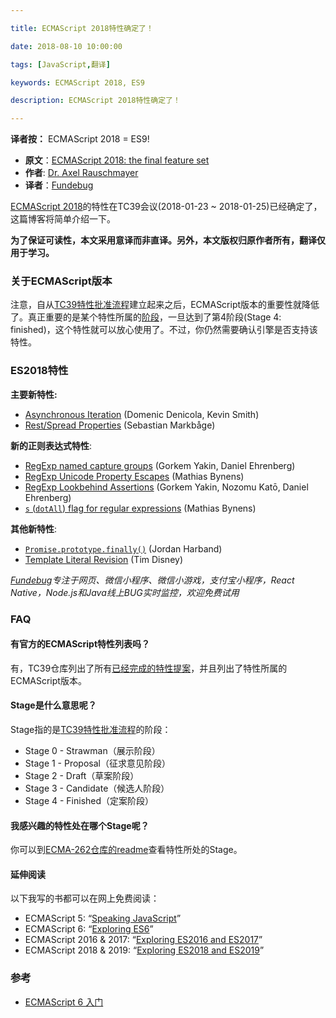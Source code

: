 ```yaml
---

title: ECMAScript 2018特性确定了！

date: 2018-08-10 10:00:00

tags: [JavaScript,翻译]

keywords: ECMAScript 2018, ES9

description: ECMAScript 2018特性确定了！

---
```


**译者按：**  ECMAScript 2018 = ES9!


<!-- more -->

- **原文**：[ECMAScript 2018: the final feature set](http://2ality.com/2017/02/ecmascript-2018.html)
- **作者**: [Dr. Axel Rauschmayer](http://2ality.com/p/about.html)
- **译者**：[Fundebug](https://www.fundebug.com/)

[ECMAScript 2018](https://github.com/tc39/proposals/blob/master/finished-proposals.md)的特性在TC39会议(2018-01-23 ~ 2018-01-25)已经确定了，这篇博客将简单介绍一下。

**为了保证可读性，本文采用意译而非直译。另外，本文版权归原作者所有，翻译仅用于学习。**

### 关于ECMAScript版本 

注意，自从[TC39特性批准流程](http://exploringjs.com/es2016-es2017/ch_tc39-process.html)建立起来之后，ECMAScript版本的重要性就降低了。真正重要的是某个特性所属的[阶段](http://es6.ruanyifeng.com/#docs/intro#%E8%AF%AD%E6%B3%95%E6%8F%90%E6%A1%88%E7%9A%84%E6%89%B9%E5%87%86%E6%B5%81%E7%A8%8B)，一旦达到了第4阶段(Stage 4: finished)，这个特性就可以放心使用了。不过，你仍然需要确认引擎是否支持该特性。

### ES2018特性  

**主要新特性:**

- [Asynchronous Iteration](http://2ality.com/2016/10/asynchronous-iteration.html) (Domenic Denicola, Kevin Smith)
- [Rest/Spread Properties](http://2ality.com/2016/10/rest-spread-properties.html) (Sebastian Markbåge)

**新的正则表达式特性**:

- [RegExp named capture groups](http://2ality.com/2017/05/regexp-named-capture-groups.html) (Gorkem Yakin, Daniel Ehrenberg)
- [RegExp Unicode Property Escapes](http://2ality.com/2017/07/regexp-unicode-property-escapes.html) (Mathias Bynens)
- [RegExp Lookbehind Assertions](http://2ality.com/2017/05/regexp-lookbehind-assertions.html) (Gorkem Yakin, Nozomu Katō, Daniel Ehrenberg)
- [`s` (`dotAll`) flag for regular expressions](http://2ality.com/2017/07/regexp-dotall-flag.html) (Mathias Bynens)

**其他新特性**:

- [`Promise.prototype.finally()`](http://2ality.com/2017/07/promise-prototype-finally.html) (Jordan Harband)
- [Template Literal Revision](http://2ality.com/2016/09/template-literal-revision.html) (Tim Disney)

*[Fundebug](https://www.fundebug.com/)专注于网页、微信小程序、微信小游戏，支付宝小程序，React Native，Node.js和Java线上BUG实时监控，欢迎免费试用*

### FAQ  

#### 有官方的ECMAScript特性列表吗？

有，TC39仓库列出了所有[已经完成的特性提案](https://github.com/tc39/proposals/blob/master/finished-proposals.md)，并且列出了特性所属的ECMAScript版本。

#### Stage是什么意思呢？ 

Stage指的是[TC39特性批准流程](http://exploringjs.com/es2016-es2017/ch_tc39-process.html)的阶段：

- Stage 0 - Strawman（展示阶段）
- Stage 1 - Proposal（征求意见阶段）
- Stage 2 - Draft（草案阶段）
- Stage 3 - Candidate（候选人阶段）
- Stage 4 - Finished（定案阶段）

#### 我感兴趣的特性处在哪个Stage呢？

你可以到[ECMA-262仓库的readme](https://github.com/tc39/ecma262/blob/master/README.md)查看特性所处的Stage。

#### 延伸阅读  

以下我写的书都可以在网上免费阅读：

- ECMAScript 5: “[Speaking JavaScript](http://speakingjs.com/es5/)”
- ECMAScript 6: “[Exploring ES6](http://exploringjs.com/es6/)”
- ECMAScript 2016 & 2017: “[Exploring ES2016 and ES2017](http://exploringjs.com/es2016-es2017/)”
- ECMAScript 2018 & 2019: “[Exploring ES2018 and ES2019](http://exploringjs.com/es2018-es2019/)”


### 参考

- [ECMAScript 6 入门](http://es6.ruanyifeng.com/#docs/intro#%E8%AF%AD%E6%B3%95%E6%8F%90%E6%A1%88%E7%9A%84%E6%89%B9%E5%87%86%E6%B5%81%E7%A8%8B)

